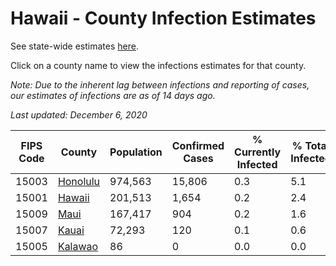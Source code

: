 # Hawaii - County Infection Estimates

See state-wide estimates [here](/infections/us-hi).

Click on a county name to view the infections estimates for that county.

*Note: Due to the inherent lag between infections and reporting of cases, our estimates of infections are as of 14 days ago.*

*Last updated: December 6, 2020*

|   FIPS Code |               County |   Population |   Confirmed Cases |   % Currently Infected |   % Total Infected |
|-------------|----------------------|--------------|-------------------|------------------------|--------------------|
|       15003 | [Honolulu](honolulu) |      974,563 |            15,806 |                    0.3 |                5.1 |
|       15001 |     [Hawaii](hawaii) |      201,513 |             1,654 |                    0.2 |                2.4 |
|       15009 |         [Maui](maui) |      167,417 |               904 |                    0.2 |                1.6 |
|       15007 |       [Kauai](kauai) |       72,293 |               120 |                    0.1 |                0.6 |
|       15005 |   [Kalawao](kalawao) |           86 |                 0 |                    0.0 |                0.0 |
